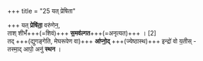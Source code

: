 +++
title = "25 यत् प्रेषिता"

+++
यत् **प्रेषि॑ता॒** वरु॑णेन॒,  
ताश् शीभँ॑+++(=शिवं)+++ **स॒मव॑ल्गत**+++(=अनृत्यत)+++ । [2]  
तद् +++(द्युगङ्गेति, मेघरूपेण वा)+++ **आ॑प्नो॒द्** +++(ज्येष्ठास्थ)+++ इन्द्रो॑ वो य॒तीस् -  
तस्मा॒द् आपो॒ अनु॑ **स्थन** ।
